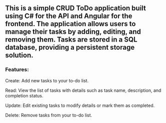 ## This is a simple CRUD ToDo application built using C# for the API and Angular for the frontend. The application allows users to manage their tasks by adding, editing, and removing them. Tasks are stored in a SQL database, providing a persistent storage solution.

### Features:

Create: Add new tasks to your to-do list.

Read: View the list of tasks with details such as task name, description, and completion status.

Update: Edit existing tasks to modify details or mark them as completed.

Delete: Remove tasks from your to-do list.

